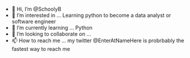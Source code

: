 - 👋 Hi, I’m @SchoolyB
- 👀 I’m interested in ... Learning python to become a data analyst or software engineer
- 🌱 I’m currently learning ... Python
- 💞️ I’m looking to collaborate on ...
- 📫 How to reach me ... my twitter @EnterAtNameHere is probrbably the fastest way to reach me

<!---
SchoolyB/SchoolyB is a ✨ special ✨ repository because its `README.md` (this file) appears on your GitHub profile.
You can click the Preview link to take a look at your changes.
--->
